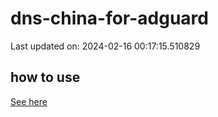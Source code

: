 # dns-china-for-adguard

Last updated on: 2024-02-16 00:17:15.510829

## how to use

[See here](https://github.com/AdguardTeam/AdGuardHome/wiki/Configuration#upstreams-from-file)